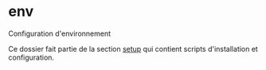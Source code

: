 # env

Configuration d'environnement

Ce dossier fait partie de la section [setup](..) qui contient scripts d'installation et configuration.
